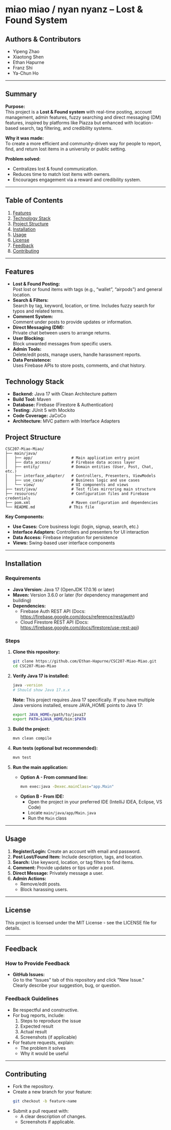 # **miao miao / nyan nyanz – Lost & Found System**

## **Authors & Contributors**
- Yipeng Zhao
- Xiaotong Shen
- Ethan Hapurne
- Franz Shi
- Ya-Chun Ho  

---

## **Summary**
**Purpose:**  
This project is a **Lost & Found system** with real-time posting, account management, admin features, fuzzy searching and direct messaging (DM) features, inspired by platforms like Piazza but enhanced with location-based search, tag filtering, and credibility systems.  

**Why it was made:**  
To create a more efficient and community-driven way for people to report, find, and return lost items in a university or public setting.  

**Problem solved:**  
- Centralizes lost & found communication.  
- Reduces time to match lost items with owners.  
- Encourages engagement via a reward and credibility system.  

---

## **Table of Contents**
1. [Features](#features)
2. [Technology Stack](#technology-stack)
3. [Project Structure](#project-structure)
4. [Installation](#installation)
5. [Usage](#usage)
6. [License](#license)
7. [Feedback](#feedback)
8. [Contributing](#contributing)

---

## **Features**
- **Lost & Found Posting:**  
  Post lost or found items with tags (e.g., “wallet”, “airpods”) and general location.
- **Search & Filters:**  
  Search by tag, keyword, location, or time. Includes fuzzy search for typos and related terms.
- **Comment System:**  
  Comment under posts to provide updates or information.
- **Direct Messaging (DM):**  
  Private chat between users to arrange returns.
- **User Blocking:**  
  Block unwanted messages from specific users.
- **Admin Tools:**  
  Delete/edit posts, manage users, handle harassment reports.
- **Data Persistence:**  
  Uses Firebase APIs to store posts, comments, and chat history.

## **Technology Stack**
- **Backend:** Java 17 with Clean Architecture pattern
- **Build Tool:** Maven
- **Database:** Firebase (Firestore & Authentication)
- **Testing:** JUnit 5 with Mockito
- **Code Coverage:** JaCoCo
- **Architecture:** MVC pattern with Interface Adapters

## **Project Structure**
```
CSC207-Miao-Miao/
├── main/java/
│   ├── app/                 # Main application entry point
│   ├── data_access/         # Firebase data access layer
│   ├── entity/              # Domain entities (User, Post, Chat, etc.)
│   ├── interface_adapter/   # Controllers, Presenters, ViewModels
│   ├── use_case/            # Business logic and use cases
│   └── view/                # UI components and views
├── test/java/               # Test files mirroring main structure
├── resources/               # Configuration files and Firebase credentials
├── pom.xml                  # Maven configuration and dependencies
└── README.md               # This file
```

**Key Components:**
- **Use Cases:** Core business logic (login, signup, search, etc.)
- **Interface Adapters:** Controllers and presenters for UI interaction
- **Data Access:** Firebase integration for persistence
- **Views:** Swing-based user interface components

---

## **Installation**
### Requirements
- **Java Version:** Java 17 (OpenJDK 17.0.16 or later)
- **Maven:** Version 3.6.0 or later (for dependency management and building)
- **Dependencies:**
    - Firebase Auth REST API (Docs: https://firebase.google.com/docs/reference/rest/auth)
    - Cloud Firestore REST API (Docs: https://firebase.google.com/docs/firestore/use-rest-api)

### Steps
1. **Clone this repository:**
   ```bash
   git clone https://github.com/Ethan-Hapurne/CSC207-Miao-Miao.git
   cd CSC207-Miao-Miao
   ```

2. **Verify Java 17 is installed:**
   ```bash
   java -version
   # Should show Java 17.x.x
   ```
   
   **Note:** This project requires Java 17 specifically. If you have multiple Java versions installed, ensure JAVA_HOME points to Java 17:
   ```bash
   export JAVA_HOME=/path/to/java17
   export PATH=$JAVA_HOME/bin:$PATH
   ```

3. **Build the project:**
   ```bash
   mvn clean compile
   ```

4. **Run tests (optional but recommended):**
   ```bash
   mvn test
   ```

5. **Run the main application:**
   - **Option A - From command line:**
     ```bash
     mvn exec:java -Dexec.mainClass="app.Main"
     ```
   - **Option B - From IDE:**
     - Open the project in your preferred IDE (IntelliJ IDEA, Eclipse, VS Code)
     - Locate `main/java/app/Main.java`
     - Run the `Main` class

---

## **Usage**
1. **Register/Login:** Create an account with email and password.  
2. **Post Lost/Found Item:** Include description, tags, and location.  
3. **Search:** Use keyword, location, or tag filters to find items.  
4. **Comment:** Provide updates or tips under a post.  
5. **Direct Message:** Privately message a user.  
6. **Admin Actions:**  
   - Remove/edit posts.  
   - Block harassing users.  

---

## **License**
This project is licensed under the MIT License - see the LICENSE file for details.

---

## **Feedback**
### How to Provide Feedback
- **GitHub Issues:**  
  Go to the "Issues" tab of this repository and click "New Issue."  
  Clearly describe your suggestion, bug, or question.

### Feedback Guidelines
- Be respectful and constructive.
- For bug reports, include:
    1. Steps to reproduce the issue
    2. Expected result
    3. Actual result
    4. Screenshots (if applicable)
- For feature requests, explain:
    - The problem it solves
    - Why it would be useful

---

## **Contributing**
- Fork the repository.  
- Create a new branch for your feature:
  ```bash
  git checkout -b feature-name
  ```
- Submit a pull request with:
  - A clear description of changes.
  - Screenshots if applicable.
